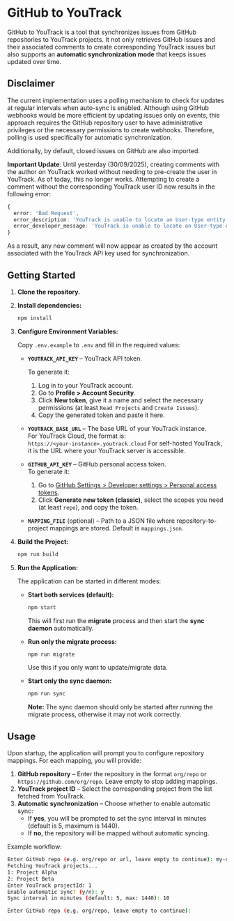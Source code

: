 # GitHub to YouTrack

GitHub to YouTrack is a tool that synchronizes issues from GitHub repositories to YouTrack projects. It not only retrieves GitHub issues and their associated comments to create corresponding YouTrack issues but also supports an **automatic synchronization mode** that keeps issues updated over time.

## Disclaimer

The current implementation uses a polling mechanism to check for updates at regular intervals when auto-sync is enabled. Although using GitHub webhooks would be more efficient by updating issues only on events, this approach requires the GitHub repository user to have administrative privileges or the necessary permissions to create webhooks. Therefore, polling is used specifically for automatic synchronization.

Additionally, by default, closed issues on GitHub are also imported.

**Important Update**: Until yesterday (30/09/2025), creating comments with the author on YouTrack worked without needing to pre-create the user in YouTrack. As of today, this no longer works. Attempting to create a comment without the corresponding YouTrack user ID now results in the following error:

```ts
{
  error: 'Bad Request',
  error_description: 'YouTrack is unable to locate an User-type entity unless its ID is also provided',
  error_developer_message: 'YouTrack is unable to locate an User-type entity unless its ID is also provided'
}
```

As a result, any new comment will now appear as created by the account associated with the YouTrack API key used for synchronization.

## Getting Started

1. **Clone the repository.**

2. **Install dependencies:**

    ```sh
    npm install
    ```

3. **Configure Environment Variables:**

    Copy `.env.example` to `.env` and fill in the required values:

    - **`YOUTRACK_API_KEY`** – YouTrack API token.

        To generate it:
        1. Log in to your YouTrack account.
        2. Go to **Profile > Account Security**.
        3. Click **New token**, give it a name and select the necessary permissions (at least `Read Projects` and `Create Issues`).
        4. Copy the generated token and paste it here.

    - **`YOUTRACK_BASE_URL`** – The base URL of your YouTrack instance.  
        For YouTrack Cloud, the format is:  
        `https://<your-instance>.youtrack.cloud`
        For self-hosted YouTrack, it is the URL where your YouTrack server is accessible.

    - **`GITHUB_API_KEY`** – GitHub personal access token.  
        To generate it:
        1. Go to [GitHub Settings > Developer settings > Personal access tokens](https://github.com/settings/tokens).
        2. Click **Generate new token (classic)**, select the scopes you need (at least `repo`), and copy the token.

    - **`MAPPING_FILE`** (optional) – Path to a JSON file where repository-to-project mappings are stored. Default is `mappings.json`.

4. **Build the Project:**

    ```sh
    npm run build
    ```

5. **Run the Application:**

    The application can be started in different modes:

    - **Start both services (default):**

        ```sh
        npm start
        ```

        This will first run the **migrate** process and then start the **sync daemon** automatically.

    - **Run only the migrate process:**

        ```sh
        npm run migrate
        ```

        Use this if you only want to update/migrate data.

    - **Start only the sync daemon:**

        ```sh
        npm run sync
        ```

        **Note:** The sync daemon should only be started after running the migrate process, otherwise it may not work correctly.

## Usage

Upon startup, the application will prompt you to configure repository mappings. For each mapping, you will provide:

1. **GitHub repository** – Enter the repository in the format `org/repo` or `https://github.com/org/repo`. Leave empty to stop adding mappings.
2. **YouTrack project ID** – Select the corresponding project from the list fetched from YouTrack.
3. **Automatic synchronization** – Choose whether to enable automatic sync:
   - If **yes**, you will be prompted to set the sync interval in minutes (default is 5, maximum is 1440).
   - If **no**, the repository will be mapped without automatic syncing.

Example workflow:

```sh
Enter GitHub repo (e.g. org/repo or url, leave empty to continue): my-org/my-repo
Fetching YouTrack projects...
1: Project Alpha
2: Project Beta
Enter YouTrack projectId: 1
Enable automatic sync? (y/n): y
Sync interval in minutes (default: 5, max: 1440): 10

Enter GitHub repo (e.g. org/repo, leave empty to continue): 
```

